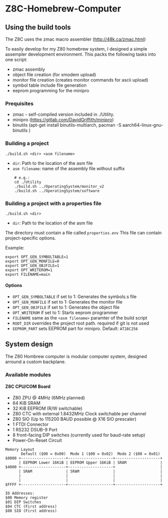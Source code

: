 # Z8C-Homebrew-Computer

## Using the build tools
The Z8C uses the zmac macro assembler (http://48k.ca/zmac.html)

To easily develop for my Z80 homebrew system, I designed a simple
assempler development environment. This packs the following tasks into one script:
* zmac assembly
* object file creation (for xmodem upload)
* monitor file creation (creates monitor commands for ascii upload)
* symbol table include file generation
* eeprom programming for the minipro

### Prequisites
* zmac - self-compiled version included in ./Utility.
* minipro (https://gitlab.com/DavidGriffith/minipro)
* binutils (apt-get install binutils-multiarch, 
    pacman -S aarch64-linux-gnu-binutils )

### Building a project
`./build.sh <dir> <asm filename>`
* `dir`: Path to the location of the asm file
* `asm filename`: name of the assembly file without suffix

```
    # e.g.:
    cd ./Utility
    ./build.sh ../OperatingSystem/monitor_v2  
    ./build.sh ../OperatingSystem/software  
```
### Building a project with a properties file

`./build.sh <dir>`
* `dir`: Path to the location of the asm file

The directory must contain a file called `properties.env`
This file can contain project-specific options.

Example:
```
export OPT_GEN_SYMBOLTABLE=1
export OPT_GEN_MONFILE=0
export OPT_GEN_OBJFILE=1
export OPT_WRITEROM=1
export FILENAME=main
```

#### Options
* `OPT_GEN_SYMBOLTABLE` if set to 1: Generates the symbols.s file
* `OPT_GEN_MONFILE` if set to 1: Generates the monitor file
* `OPT_GEN_OBJFILE` if set to 1: Generates the object file
* `OPT_WRITEROM` if set to 1: Starts eeprom programmer
* `FILENAME` same as the `<asm filename>` paramter of the build script
* `ROOT_DIR` overrides the project root path. required if git is not used
* `EEPROM_PART` sets EEPROM part for minipro. Default: `AT28C256`


## System design
The Z80 Hombrew computer is modular computer system, designed arround a custom backplane.

### Available modules
#### Z8C CPU/COM Board
* Z80 ZPU @ 4MHz (6MHz planned)
* 64 KiB SRAM
* 32 KiB EEPROM (R/W switchable)
* Z80 CTC with external 1.8432MHz Clock switchable per channel
* Z80 SIO (Up to 115200 BAUD possible @ X16 SIO prescaler)
* 1 FTDI Connector
* 1 RS232 DSUB-9 Port
* 8 front-facing DIP switches (currently used for baud-rate setup)
* Power-On-Reset Circuit

```
Memory Layout
       Default ($00 = 0x00)  Mode 1 ($00 = 0x02)  Mode 2 ($00 = 0x01)             
$0000 +--------------------+--------------------+--------------------+
      | EEPROM Lower 16KiB | EEPROM Upper 16KiB | SRAM               |
$4000 +--------------------+--------------------+                    |
      | SRAM               | SRAM               |                    | 
      |                    |                    |                    |
      |                    |                    |                    |
$FFFF +--------------------+--------------------+--------------------+

IO Addresses:
$00 Memory register
$01 DIP Switches
$04 CTC (First address)
$08 SIO (First address)
```